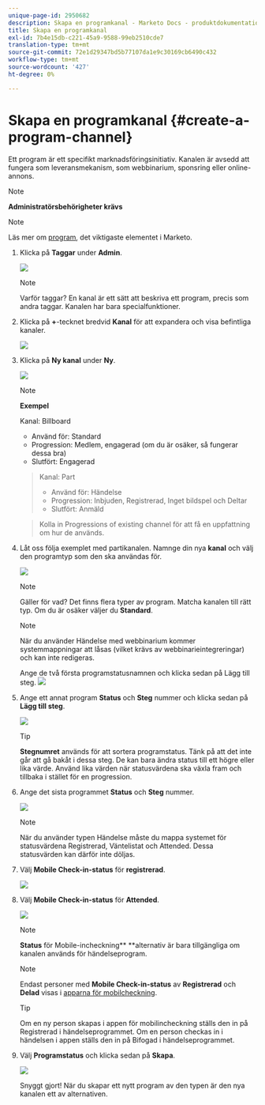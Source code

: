 ```yaml
---
unique-page-id: 2950682
description: Skapa en programkanal - Marketo Docs - produktdokumentation
title: Skapa en programkanal
exl-id: 7b4e15db-c221-45a9-9588-99eb2510cde7
translation-type: tm+mt
source-git-commit: 72e1d29347bd5b77107da1e9c30169cb6490c432
workflow-type: tm+mt
source-wordcount: '427'
ht-degree: 0%

---
```


# Skapa en programkanal {#create-a-program-channel}

Ett program är ett specifikt marknadsföringsinitiativ. Kanalen är avsedd att fungera som leveransmekanism, som webbinarium, sponsring eller online-annons.

>[!NOTE]
>
>**Administratörsbehörigheter krävs**

>[!NOTE]
>
>Läs mer om [program](/help/marketo/product-docs/core-marketo-concepts/programs/creating-programs/understanding-programs.md), det viktigaste elementet i Marketo.

1. Klicka på **Taggar** under **Admin**.

   ![](assets/image2014-9-24-12-3a57-3a27.png)

   >[!NOTE]
   >
   >Varför taggar? En kanal är ett sätt att beskriva ett program, precis som andra taggar. Kanalen har bara specialfunktioner.

1. Klicka på **+**-tecknet bredvid **Kanal** för att expandera och visa befintliga kanaler.

   ![](assets/image2014-9-24-12-3a58-3a33.png)

1. Klicka på **Ny kanal** under **Ny**.

   ![](assets/image2014-9-24-12-3a58-3a53.png)

   >[!NOTE]
   >
   >**Exempel**
   >
   >Kanal: Billboard
   >
   >* Använd för: Standard
   >* Progression: Medlem, engagerad (om du är osäker, så fungerar dessa bra)
   >* Slutfört: Engagerad

   >
   >Kanal: Part
   >
   >* Använd för: Händelse
   >* Progression: Inbjuden, Registrerad, Inget bildspel och Deltar
   >* Slutfört: Anmäld

   >
   >Kolla in Progressions of existing channel för att få en uppfattning om hur de används.

1. Låt oss följa exemplet med partikanalen. Namnge din nya **kanal** och välj den programtyp som den ska användas för.

   ![](assets/image2014-9-24-13-3a0-3a17.png)

   >[!NOTE]
   >
   >Gäller för vad? Det finns flera typer av program. Matcha kanalen till rätt typ. Om du är osäker väljer du **Standard**.

   >[!NOTE]
   >
   >När du använder Händelse med webbinarium kommer systemmappningar att låsas (vilket krävs av webbinarieintegreringar) och kan inte redigeras.

   Ange de två första programstatusnamnen och klicka sedan på Lägg till steg.
   ![](assets/image2014-9-24-15-3a37-3a0.png)

1. Ange ett annat program **Status** och **Steg** nummer och klicka sedan på **Lägg till steg**.

   ![](assets/image2014-9-24-15-3a37-3a30.png)

   >[!TIP]
   >
   >**Stegnumret** används för att sortera programstatus. Tänk på att det inte går att gå bakåt i dessa steg. De kan bara ändra status till ett högre eller lika värde. Använd lika värden när statusvärdena ska växla fram och tillbaka i stället för en progression.

1. Ange det sista programmet **Status** och **Steg** nummer.

   ![](assets/image2014-9-24-15-3a39-3a15.png)

   >[!NOTE]
   >
   >När du använder typen Händelse måste du mappa systemet för statusvärdena Registrerad, Väntelistat och Attended. Dessa statusvärden kan därför inte döljas.

1. Välj **Mobile Check-in-status** för **registrerad**.

   ![](assets/image2014-9-24-15-3a39-3a43.png)

1. Välj **Mobile Check-in-status** för **Attended**.

   ![](assets/image2014-9-24-15-3a40-3a21.png)

   >[!NOTE]
   >
   >**Status** för Mobile-incheckning** **alternativ är bara tillgängliga om kanalen används för händelseprogram.

   >[!NOTE]
   >
   >Endast personer med **Mobile Check-in-status** av **Registrerad** och **Delad** visas i [apparna för mobilcheckning](/help/marketo/product-docs/core-marketo-concepts/mobile-apps/event-check-in/event-check-in-overview.md).

   >[!TIP]
   >
   >Om en ny person skapas i appen för mobilincheckning ställs den in på Registrerad i händelseprogrammet. Om en person checkas in i händelsen i appen ställs den in på Bifogad i händelseprogrammet.

1. Välj **Programstatus** och klicka sedan på **Skapa**.

   ![](assets/image2014-9-24-15-3a42-3a54.png)

   Snyggt gjort! När du skapar ett nytt program av den typen är den nya kanalen ett av alternativen.
